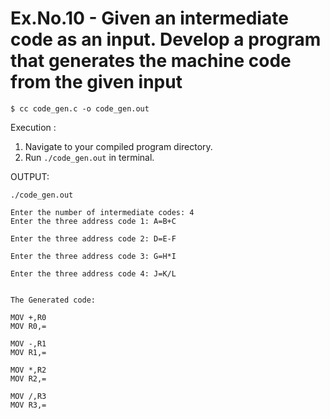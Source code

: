 # Ex.No.10 - Given an intermediate code as an input. Develop a program that generates the machine code from the given input
```
$ cc code_gen.c -o code_gen.out
```

Execution :

1. Navigate to your compiled program directory.
2. Run `./code_gen.out` in terminal.

OUTPUT:


`./code_gen.out`
```
Enter the number of intermediate codes: 4
Enter the three address code 1: A=B+C

Enter the three address code 2: D=E-F

Enter the three address code 3: G=H*I

Enter the three address code 4: J=K/L


The Generated code:

MOV +,R0
MOV R0,=

MOV -,R1
MOV R1,=

MOV *,R2
MOV R2,=

MOV /,R3
MOV R3,=

```